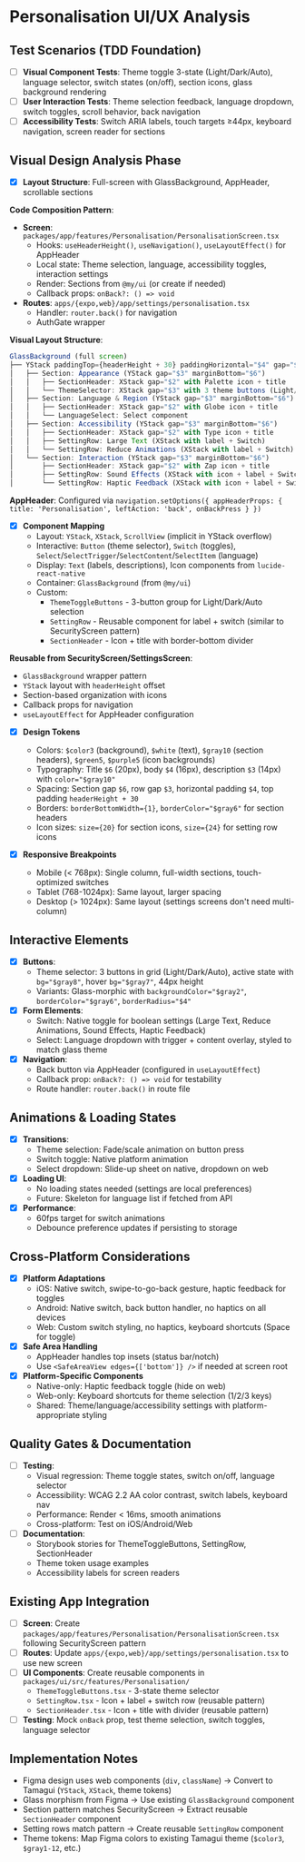 # Personalisation UI/UX Analysis

## Test Scenarios (TDD Foundation)
- [ ] **Visual Component Tests**: Theme toggle 3-state (Light/Dark/Auto), language selector, switch states (on/off), section icons, glass background rendering
- [ ] **User Interaction Tests**: Theme selection feedback, language dropdown, switch toggles, scroll behavior, back navigation
- [ ] **Accessibility Tests**: Switch ARIA labels, touch targets ≥44px, keyboard navigation, screen reader for sections

## Visual Design Analysis Phase
- [x] **Layout Structure**: Full-screen with GlassBackground, AppHeader, scrollable sections

**Code Composition Pattern**:
- **Screen**: `packages/app/features/Personalisation/PersonalisationScreen.tsx`
  - Hooks: `useHeaderHeight()`, `useNavigation()`, `useLayoutEffect()` for AppHeader
  - Local state: Theme selection, language, accessibility toggles, interaction settings
  - Render: Sections from `@my/ui` (or create if needed)
  - Callback props: `onBack?: () => void`
- **Routes**: `apps/{expo,web}/app/settings/personalisation.tsx`
  - Handler: `router.back()` for navigation
  - AuthGate wrapper

**Visual Layout Structure**:
```typescript
GlassBackground (full screen)
├── YStack paddingTop={headerHeight + 30} paddingHorizontal="$4" gap="$6"
│   ├── Section: Appearance (YStack gap="$3" marginBottom="$6")
│   │   ├── SectionHeader: XStack gap="$2" with Palette icon + title
│   │   └── ThemeSelector: XStack gap="$3" with 3 theme buttons (Light/Dark/Auto)
│   ├── Section: Language & Region (YStack gap="$3" marginBottom="$6")
│   │   ├── SectionHeader: XStack gap="$2" with Globe icon + title
│   │   └── LanguageSelect: Select component
│   ├── Section: Accessibility (YStack gap="$3" marginBottom="$6")
│   │   ├── SectionHeader: XStack gap="$2" with Type icon + title
│   │   ├── SettingRow: Large Text (XStack with label + Switch)
│   │   └── SettingRow: Reduce Animations (XStack with label + Switch)
│   └── Section: Interaction (YStack gap="$3" marginBottom="$6")
│       ├── SectionHeader: XStack gap="$2" with Zap icon + title
│       ├── SettingRow: Sound Effects (XStack with icon + label + Switch)
│       └── SettingRow: Haptic Feedback (XStack with icon + label + Switch)
```

**AppHeader**: Configured via `navigation.setOptions({ appHeaderProps: { title: 'Personalisation', leftAction: 'back', onBackPress } })`

- [x] **Component Mapping**
  - Layout: `YStack`, `XStack`, `ScrollView` (implicit in YStack overflow)
  - Interactive: `Button` (theme selector), `Switch` (toggles), `Select`/`SelectTrigger`/`SelectContent`/`SelectItem` (language)
  - Display: `Text` (labels, descriptions), Icon components from `lucide-react-native`
  - Container: `GlassBackground` (from `@my/ui`)
  - Custom: 
    - `ThemeToggleButtons` - 3-button group for Light/Dark/Auto selection
    - `SettingRow` - Reusable component for label + switch (similar to SecurityScreen pattern)
    - `SectionHeader` - Icon + title with border-bottom divider

**Reusable from SecurityScreen/SettingsScreen**:
  - `GlassBackground` wrapper pattern
  - `YStack` layout with `headerHeight` offset
  - Section-based organization with icons
  - Callback props for navigation
  - `useLayoutEffect` for AppHeader configuration

- [x] **Design Tokens**
  - Colors: `$color3` (background), `$white` (text), `$gray10` (section headers), `$green5`, `$purple5` (icon backgrounds)
  - Typography: Title `$6` (20px), body `$4` (16px), description `$3` (14px) with `color="$gray10"`
  - Spacing: Section gap `$6`, row gap `$3`, horizontal padding `$4`, top padding `headerHeight + 30`
  - Borders: `borderBottomWidth={1}`, `borderColor="$gray6"` for section headers
  - Icon sizes: `size={20}` for section icons, `size={24}` for setting row icons

- [x] **Responsive Breakpoints**
  - Mobile (< 768px): Single column, full-width sections, touch-optimized switches
  - Tablet (768-1024px): Same layout, larger spacing
  - Desktop (> 1024px): Same layout (settings screens don't need multi-column)

## Interactive Elements
- [x] **Buttons**: 
  - Theme selector: 3 buttons in grid (Light/Dark/Auto), active state with `bg="$gray8"`, hover `bg="$gray7"`, 44px height
  - Variants: Glass-morphic with `backgroundColor="$gray2"`, `borderColor="$gray6"`, `borderRadius="$4"`
- [x] **Form Elements**: 
  - Switch: Native toggle for boolean settings (Large Text, Reduce Animations, Sound Effects, Haptic Feedback)
  - Select: Language dropdown with trigger + content overlay, styled to match glass theme
- [x] **Navigation**: 
  - Back button via AppHeader (configured in `useLayoutEffect`)
  - Callback prop: `onBack?: () => void` for testability
  - Route handler: `router.back()` in route file

## Animations & Loading States
- [x] **Transitions**: 
  - Theme selection: Fade/scale animation on button press
  - Switch toggle: Native platform animation
  - Select dropdown: Slide-up sheet on native, dropdown on web
- [x] **Loading UI**: 
  - No loading states needed (settings are local preferences)
  - Future: Skeleton for language list if fetched from API
- [x] **Performance**: 
  - 60fps target for switch animations
  - Debounce preference updates if persisting to storage

## Cross-Platform Considerations
- [x] **Platform Adaptations**
  - iOS: Native switch, swipe-to-go-back gesture, haptic feedback for toggles
  - Android: Native switch, back button handler, no haptics on all devices
  - Web: Custom switch styling, no haptics, keyboard shortcuts (Space for toggle)
- [x] **Safe Area Handling**
  - AppHeader handles top insets (status bar/notch)
  - Use `<SafeAreaView edges={['bottom']} />` if needed at screen root
- [x] **Platform-Specific Components**
  - Native-only: Haptic feedback toggle (hide on web)
  - Web-only: Keyboard shortcuts for theme selection (1/2/3 keys)
  - Shared: Theme/language/accessibility settings with platform-appropriate styling

## Quality Gates & Documentation
- [ ] **Testing**: 
  - Visual regression: Theme toggle states, switch on/off, language selector
  - Accessibility: WCAG 2.2 AA color contrast, switch labels, keyboard nav
  - Performance: Render < 16ms, smooth animations
  - Cross-platform: Test on iOS/Android/Web
- [ ] **Documentation**: 
  - Storybook stories for ThemeToggleButtons, SettingRow, SectionHeader
  - Theme token usage examples
  - Accessibility labels for screen readers

## Existing App Integration
- [ ] **Screen**: Create `packages/app/features/Personalisation/PersonalisationScreen.tsx` following SecurityScreen pattern
- [ ] **Routes**: Update `apps/{expo,web}/app/settings/personalisation.tsx` to use new screen
- [ ] **UI Components**: Create reusable components in `packages/ui/src/features/Personalisation/`
  - `ThemeToggleButtons.tsx` - 3-state theme selector
  - `SettingRow.tsx` - Icon + label + switch row (reusable pattern)
  - `SectionHeader.tsx` - Icon + title with divider (reusable pattern)
- [ ] **Testing**: Mock `onBack` prop, test theme selection, switch toggles, language selector

## Implementation Notes
- Figma design uses web components (`div`, `className`) → Convert to Tamagui (`YStack`, `XStack`, theme tokens)
- Glass morphism from Figma → Use existing `GlassBackground` component
- Section pattern matches SecurityScreen → Extract reusable `SectionHeader` component
- Setting rows match pattern → Create reusable `SettingRow` component
- Theme tokens: Map Figma colors to existing Tamagui theme (`$color3`, `$gray1-12`, etc.)

